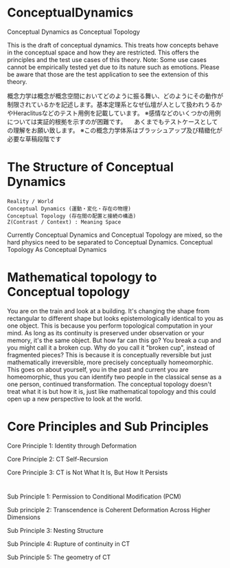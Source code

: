 # ConceptualDynamics
Conceptual Dynamics as Conceptual Topology


This is the draft of conceptual dynamics. This treats how concepts behave in the conceptual space and how they are restricted. This offers the principles and the test use cases of this theory.
Note: Some use cases cannot be empirically tested yet due to its nature such as emotions. Please be aware that those are the test application to see the extension of this theory.

概念力学は概念が概念空間においてどのように振る舞い、どのようにその動作が制限されているかを記述します。基本定理系となぜ仏壇が人として扱われうるかやHeraclitusなどのテスト用例を記載しています。
※感情などのいくつかの用例については実証的根拠を示すのが困難です。
　あくまでもテストケースとしての理解をお願い致します。
※この概念力学体系はブラッシュアップ及び精緻化が必要な草稿段階です


# The Structure of Conceptual Dynamics

    Reality / World　
    Conceptual Dynamics (運動・変化・存在の物理)
    Conceptual Topology (存在間の配置と接続の構造)
    Z(Contrast / Context) : Meaning Space

Currently Conceptual Dynamics and Conceptual Topology are mixed,
so the hard physics need to be separated to Conceptual Dynamics.
Conceptual Topology As Conceptual Dynamics


# Mathematical topology to Conceptual topology
You are on the train and look at a building. It's changing the shape from rectangular to different shape but looks epistemologically identical to you as one object. This is because you perform topological computation in your mind. As long as its continuity is preserved under observation or your memory, it's the same object. But how far can this go? You break a cup and you might call it a broken cup. Why do you call it "broken cup", instead of fragmented pieces? This is because it is conceptually reversible but just mathematically irreversible, more precisely conceptually homeomorphic. This goes on about yourself, you in the past and current you are homeomorphic, thus you can identify two people in the classical sense as a one person, continued transformation. The conceptual topology doesn't treat what it is but how it is, just like mathematical topology and this could open up a new perspective to look at the world.


# Core Principles and Sub Principles

Core Principle 1: Identity through Deformation

Core Principle 2: CT Self-Recursion

Core Principle 3: CT is Not What It Is, But How It Persists

#

Sub Principle 1: Permission to Conditional Modification (PCM)

Sub principle 2: Transcendence is Coherent Deformation Across Higher Dimensions

Sub Principle 3: Nesting Structure

Sub Principle 4: Rupture of continuity in CT

Sub Principle 5: The geometry of CT

